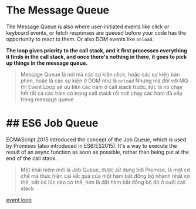 # The Message Queue
The Message Queue is also where user-initiated events like click or keyboard events, or fetch responses are queued before your code has the opportunity to react to them. Or also DOM events like `onload`.

**The loop gives priority to the call stack, and it first processes everything it finds in the call stack, and once there's nothing in there, it goes to pick up things in the message queue.**

> Message Queue là nơi mà các sự kiện click, hoặc các sự kiện bàn phím, hoặc là các sự kiện ở DOM như là `onload`
> Nhưng mà đối với MQ thì Event Loop sẽ ưu tiên các hàm ở call stack trước, tức là nó chạy hết tất cả các hàm có trong call stack rồi mới chạy các hàm đã xếp trong message queue

# ## ES6 Job Queue
ECMAScript 2015 introduced the concept of the Job Queue, which is used by Promises (also introduced in ES6/ES2015). It's a way to execute the result of an async function as soon as possible, rather than being put at the end of the call stack.

> Một khái niệm mới là Job Queue, được sử dụng bởi Promise, là một cơ chế mà thực hiện cái kết quả của một hàm bất đồng bộ nhanh nhất có thể, bất cứ lúc nào có thể, hơn là đặt hàm bất đồng bộ đó ở cuối call stack

[event loop](https://www.youtube.com/watch?v=8zKuNo4ay8E)
